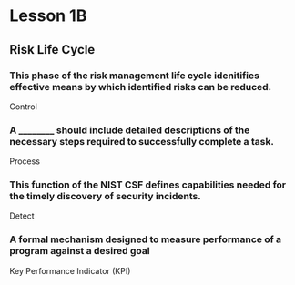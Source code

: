 # Lesson 1B
## Risk Life Cycle

### This phase of the risk management life cycle idenitifies effective means by which identified risks can be reduced.
Control

### A ________ should include detailed descriptions of the necessary steps required to successfully complete a task.
Process

### This function of the NIST CSF defines capabilities needed for the timely discovery of security incidents.
Detect

### A formal mechanism designed to measure performance of a program against a desired goal
Key Performance Indicator (KPI)